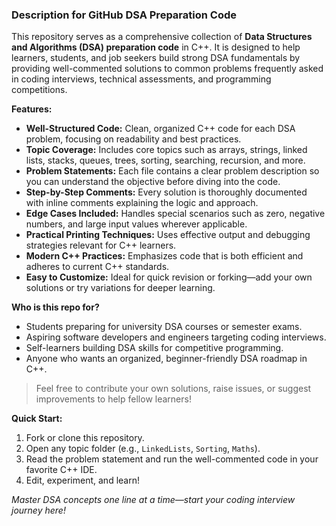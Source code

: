 ### Description for GitHub DSA Preparation Code

This repository serves as a comprehensive collection of **Data Structures and Algorithms (DSA) preparation code** in C++. It is designed to help learners, students, and job seekers build strong DSA fundamentals by providing well-commented solutions to common problems frequently asked in coding interviews, technical assessments, and programming competitions.

**Features:**
- **Well-Structured Code:** Clean, organized C++ code for each DSA problem, focusing on readability and best practices.
- **Topic Coverage:** Includes core topics such as arrays, strings, linked lists, stacks, queues, trees, sorting, searching, recursion, and more.
- **Problem Statements:** Each file contains a clear problem description so you can understand the objective before diving into the code.
- **Step-by-Step Comments:** Every solution is thoroughly documented with inline comments explaining the logic and approach.
- **Edge Cases Included:** Handles special scenarios such as zero, negative numbers, and large input values wherever applicable.
- **Practical Printing Techniques:** Uses effective output and debugging strategies relevant for C++ learners.
- **Modern C++ Practices:** Emphasizes code that is both efficient and adheres to current C++ standards.
- **Easy to Customize:** Ideal for quick revision or forking—add your own solutions or try variations for deeper learning.

**Who is this repo for?**
- Students preparing for university DSA courses or semester exams.
- Aspiring software developers and engineers targeting coding interviews.
- Self-learners building DSA skills for competitive programming.
- Anyone who wants an organized, beginner-friendly DSA roadmap in C++.

> Feel free to contribute your own solutions, raise issues, or suggest improvements to help fellow learners!

**Quick Start:**
1. Fork or clone this repository.
2. Open any topic folder (e.g., `LinkedLists`, `Sorting`, `Maths`).
3. Read the problem statement and run the well-commented code in your favorite C++ IDE.
4. Edit, experiment, and learn!

*Master DSA concepts one line at a time—start your coding interview journey here!*
